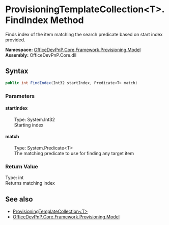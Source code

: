 # ProvisioningTemplateCollection&lt;T&gt;.FindIndex Method  
 Finds index of the item matching the search predicate based on start index provided.   

**Namespace:** [OfficeDevPnP.Core.Framework.Provisioning.Model](OfficeDevPnP.Core.Framework.Provisioning.Model.md)  
**Assembly:** OfficeDevPnP.Core.dll  
## Syntax
```C#
public int FindIndex(Int32 startIndex, Predicate<T> match)
```
### Parameters
#### startIndex  
&emsp;&emsp;Type: System.Int32  
&emsp;&emsp;Starting index  

  

#### match  
&emsp;&emsp;Type: System.Predicate&lt;T&gt;  
&emsp;&emsp;The matching predicate to use for finding any target item  

  

### Return Value
Type: int  
Returns matching index  


## See also
- [ProvisioningTemplateCollection&lt;T&gt;](OfficeDevPnP.Core.Framework.Provisioning.Model.ProvisioningTemplateCollection_cdcab78f.md) 
- [OfficeDevPnP.Core.Framework.Provisioning.Model](OfficeDevPnP.Core.Framework.Provisioning.Model.md) 
